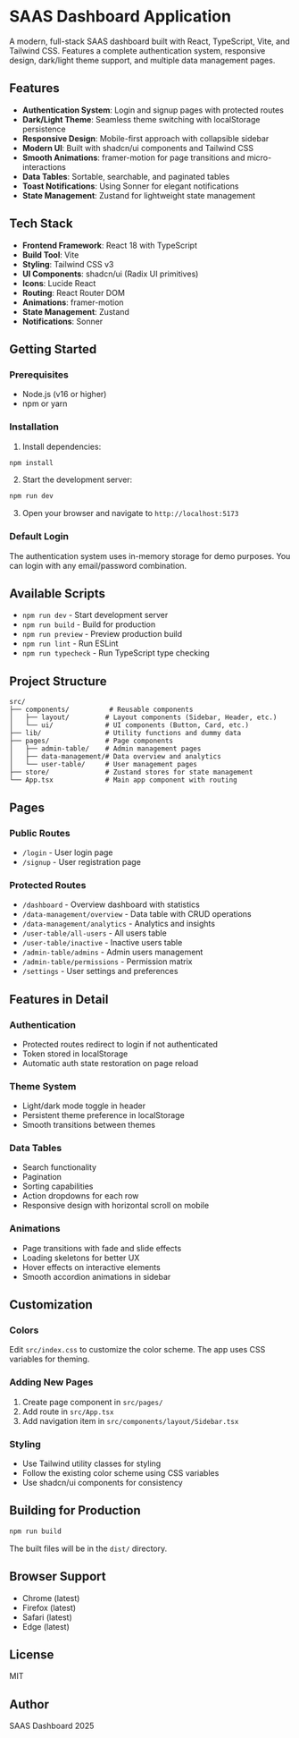 # SAAS Dashboard Application

A modern, full-stack SAAS dashboard built with React, TypeScript, Vite, and Tailwind CSS. Features a complete authentication system, responsive design, dark/light theme support, and multiple data management pages.

## Features

- **Authentication System**: Login and signup pages with protected routes
- **Dark/Light Theme**: Seamless theme switching with localStorage persistence
- **Responsive Design**: Mobile-first approach with collapsible sidebar
- **Modern UI**: Built with shadcn/ui components and Tailwind CSS
- **Smooth Animations**: framer-motion for page transitions and micro-interactions
- **Data Tables**: Sortable, searchable, and paginated tables
- **Toast Notifications**: Using Sonner for elegant notifications
- **State Management**: Zustand for lightweight state management

## Tech Stack

- **Frontend Framework**: React 18 with TypeScript
- **Build Tool**: Vite
- **Styling**: Tailwind CSS v3
- **UI Components**: shadcn/ui (Radix UI primitives)
- **Icons**: Lucide React
- **Routing**: React Router DOM
- **Animations**: framer-motion
- **State Management**: Zustand
- **Notifications**: Sonner

## Getting Started

### Prerequisites

- Node.js (v16 or higher)
- npm or yarn

### Installation

1. Install dependencies:
```bash
npm install
```

2. Start the development server:
```bash
npm run dev
```

3. Open your browser and navigate to `http://localhost:5173`

### Default Login

The authentication system uses in-memory storage for demo purposes. You can login with any email/password combination.

## Available Scripts

- `npm run dev` - Start development server
- `npm run build` - Build for production
- `npm run preview` - Preview production build
- `npm run lint` - Run ESLint
- `npm run typecheck` - Run TypeScript type checking

## Project Structure

```
src/
├── components/          # Reusable components
│   ├── layout/         # Layout components (Sidebar, Header, etc.)
│   └── ui/             # UI components (Button, Card, etc.)
├── lib/                # Utility functions and dummy data
├── pages/              # Page components
│   ├── admin-table/    # Admin management pages
│   ├── data-management/# Data overview and analytics
│   └── user-table/     # User management pages
├── store/              # Zustand stores for state management
└── App.tsx             # Main app component with routing
```

## Pages

### Public Routes
- `/login` - User login page
- `/signup` - User registration page

### Protected Routes
- `/dashboard` - Overview dashboard with statistics
- `/data-management/overview` - Data table with CRUD operations
- `/data-management/analytics` - Analytics and insights
- `/user-table/all-users` - All users table
- `/user-table/inactive` - Inactive users table
- `/admin-table/admins` - Admin users management
- `/admin-table/permissions` - Permission matrix
- `/settings` - User settings and preferences

## Features in Detail

### Authentication
- Protected routes redirect to login if not authenticated
- Token stored in localStorage
- Automatic auth state restoration on page reload

### Theme System
- Light/dark mode toggle in header
- Persistent theme preference in localStorage
- Smooth transitions between themes

### Data Tables
- Search functionality
- Pagination
- Sorting capabilities
- Action dropdowns for each row
- Responsive design with horizontal scroll on mobile

### Animations
- Page transitions with fade and slide effects
- Loading skeletons for better UX
- Hover effects on interactive elements
- Smooth accordion animations in sidebar

## Customization

### Colors
Edit `src/index.css` to customize the color scheme. The app uses CSS variables for theming.

### Adding New Pages
1. Create page component in `src/pages/`
2. Add route in `src/App.tsx`
3. Add navigation item in `src/components/layout/Sidebar.tsx`

### Styling
- Use Tailwind utility classes for styling
- Follow the existing color scheme using CSS variables
- Use shadcn/ui components for consistency

## Building for Production

```bash
npm run build
```

The built files will be in the `dist/` directory.

## Browser Support

- Chrome (latest)
- Firefox (latest)
- Safari (latest)
- Edge (latest)

## License

MIT

## Author

SAAS Dashboard 2025
